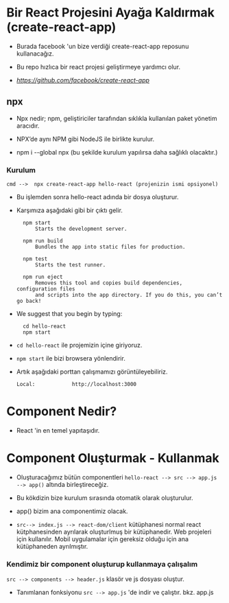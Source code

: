 # Bir React Projesini Ayağa Kaldırmak (create-react-app)

* Burada facebook 'un bize verdiği create-react-app reposunu kullanacağız.

* Bu repo hızlıca bir react projesi geliştirmeye yardımcı olur.

* *https://github.com/facebook/create-react-app*

## npx 

* Npx nedir; npm, geliştiriciler tarafından sıklıkla kullanılan paket yönetim aracıdır.

* NPX’de aynı NPM gibi NodeJS ile birlikte kurulur.

* npm i --global npx (bu şekilde kurulum yapılırsa daha sağlıklı olacaktır.)

### **Kurulum**

    cmd -->  npx create-react-app hello-react (projenizin ismi opsiyonel)

* Bu işlemden sonra hello-react adında bir dosya oluşturur.

* Karşımıza aşağıdaki gibi bir çıktı gelir.

        npm start
            Starts the development server.

        npm run build
            Bundles the app into static files for production.

        npm test
            Starts the test runner.

        npm run eject
            Removes this tool and copies build dependencies, configuration files
            and scripts into the app directory. If you do this, you can’t go back!

     
* We suggest that you begin by typing:

        cd hello-react
        npm start

* `cd hello-react` ile projemizin içine giriyoruz.

* `npm start` ile bizi browsera yönlendirir.

* Artık aşağıdaki porttan çalışmamızı görüntüleyebiliriz.

      Local:            http://localhost:3000        


# Component Nedir?

* React 'in en temel yapıtaşıdır.

# Component Oluşturmak - Kullanmak

* Oluşturacağımız bütün componentleri `hello-react --> src --> app.js --> app()` altında birleştireceğiz.

* Bu kökdizin bize kurulum sırasında otomatik olarak oluşturulur.

* app() bizim ana componentimiz olacak.

* `src--> index.js --> react-dom/client` kütüphanesi normal react kütphanesinden ayrılarak oluşturlmuş bir kütüphanedir.
Web projeleri için kullanılır. Mobil uygulamalar için gereksiz olduğu için ana kütüphaneden ayrılmıştır.

### **Kendimiz bir component oluşturup kullanmaya çalışalım**

`src --> components --> header.js` klasör ve js dosyası oluştur.

* Tanımlanan fonksiyonu `src --> app.js` 'de indir ve çalıştır. bkz. app.js




